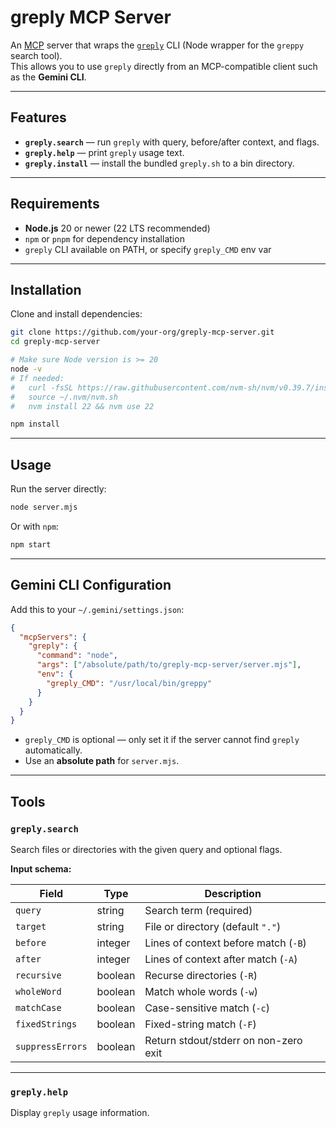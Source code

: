 # greply MCP Server

An [MCP](https://github.com/modelcontextprotocol) server that wraps the [`greply`](https://www.npmjs.com/package/greply) CLI (Node wrapper for the `greppy` search tool).  
This allows you to use `greply` directly from an MCP-compatible client such as the **Gemini CLI**.

---

## Features
- **`greply.search`** — run `greply` with query, before/after context, and flags.
- **`greply.help`** — print `greply` usage text.
- **`greply.install`** — install the bundled `greply.sh` to a bin directory.

---

## Requirements
- **Node.js** 20 or newer (22 LTS recommended)
- `npm` or `pnpm` for dependency installation
- `greply` CLI available on PATH, or specify `greply_CMD` env var

---

## Installation

Clone and install dependencies:

```bash
git clone https://github.com/your-org/greply-mcp-server.git
cd greply-mcp-server

# Make sure Node version is >= 20
node -v
# If needed:
#   curl -fsSL https://raw.githubusercontent.com/nvm-sh/nvm/v0.39.7/install.sh | bash
#   source ~/.nvm/nvm.sh
#   nvm install 22 && nvm use 22

npm install
````

---

## Usage

Run the server directly:

```bash
node server.mjs
```

Or with `npm`:

```bash
npm start
```

---

## Gemini CLI Configuration

Add this to your `~/.gemini/settings.json`:

```json
{
  "mcpServers": {
    "greply": {
      "command": "node",
      "args": ["/absolute/path/to/greply-mcp-server/server.mjs"],
      "env": {
        "greply_CMD": "/usr/local/bin/greppy"
      }
    }
  }
}
```

* `greply_CMD` is optional — only set it if the server cannot find `greply` automatically.
* Use an **absolute path** for `server.mjs`.

---

## Tools

### `greply.search`

Search files or directories with the given query and optional flags.

**Input schema:**

| Field            | Type    | Description                           |
| ---------------- | ------- | ------------------------------------- |
| `query`          | string  | Search term (required)                |
| `target`         | string  | File or directory (default `"."`)     |
| `before`         | integer | Lines of context before match (`-B`)  |
| `after`          | integer | Lines of context after match (`-A`)   |
| `recursive`      | boolean | Recurse directories (`-R`)            |
| `wholeWord`      | boolean | Match whole words (`-w`)              |
| `matchCase`      | boolean | Case-sensitive match (`-c`)           |
| `fixedStrings`   | boolean | Fixed-string match (`-F`)             |
| `suppressErrors` | boolean | Return stdout/stderr on non-zero exit |

---

### `greply.help`
Display `greply` usage information.

